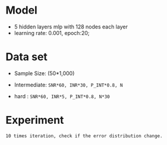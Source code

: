 # Model 
- 5 hidden layers mlp with 128 nodes each layer
- learning rate: 0.001, epoch:20;
# Data set 
- Sample Size: (50*1,000)

- Intermediate: 
 `SNR*60, INR*30, P_INT*0.8, N`
- hard :
 `SNR*60, INR*5, P_INT*0.8, N*30`
 
# Experiment
`10 times iteration, check if the error distribution change. `